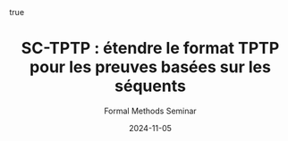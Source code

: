 ---
title: "SC-TPTP : étendre le format TPTP pour les preuves basées sur les séquents"
subtitle: Formal Methods Seminar
author:
date: 2024-11-05
categories: [talks]
math: true
mermaid: true
attachment: tptptp2024.pdf
---